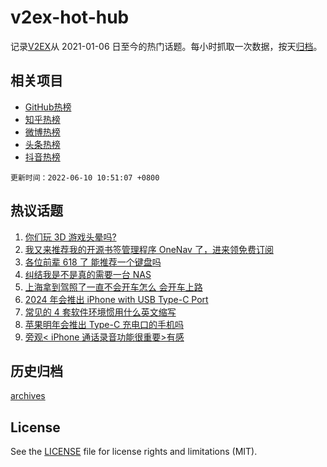 # v2ex-hot-hub

 记录[V2EX](https://www.v2ex.com/)从 2021-01-06 日至今的热门话题。每小时抓取一次数据，按天[归档](archives)。
 
 ## 相关项目

- [GitHub热榜](https://github.com/snaildev/github-hot-hub)
- [知乎热榜](https://github.com/snaildev/zhihu-hot-hub)
- [微博热榜](https://github.com/snaildev/weibo-hot-hub)
- [头条热榜](https://github.com/snaildev/toutiao-hot-hub)
- [抖音热榜](https://github.com/snaildev/douyin-hot-hub)


 `更新时间：2022-06-10 10:51:07 +0800`

## 热议话题

1. [你们玩 3D 游戏头晕吗?](https://www.v2ex.com/t/858399)
1. [我又来推荐我的开源书签管理程序 OneNav 了，进来领免费订阅](https://www.v2ex.com/t/858419)
1. [各位前辈 618 了 能推荐一个键盘吗](https://www.v2ex.com/t/858492)
1. [纠结我是不是真的需要一台 NAS](https://www.v2ex.com/t/858400)
1. [上海拿到驾照了一直不会开车怎么 会开车上路](https://www.v2ex.com/t/858364)
1. [2024 年会推出 iPhone with USB Type-C Port](https://www.v2ex.com/t/858537)
1. [常见的 4 套软件环境惯用什么英文缩写](https://www.v2ex.com/t/858384)
1. [苹果明年会推出 Type-C 充电口的手机吗](https://www.v2ex.com/t/858367)
1. [旁观< iPhone 通话录音功能很重要>有感](https://www.v2ex.com/t/858480)

## 历史归档

[archives](archives)

## License

See the [LICENSE](LICENSE) file for license rights and limitations (MIT).
